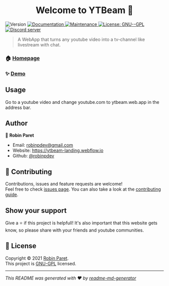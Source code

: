 <h1 align="center">Welcome to YTBeam 👋</h1>
<p>
  <img alt="Version" src="https://img.shields.io/badge/version-1.0.0-blue.svg?cacheSeconds=2592000" />
  <a href="https://github.com/robinpdev/YTBeam#readme" target="_blank">
    <img alt="Documentation" src="https://img.shields.io/badge/documentation-yes-brightgreen.svg" />
  </a>
  <a href="https://github.com/robinpdev/YTBeam/graphs/commit-activity" target="_blank">
    <img alt="Maintenance" src="https://img.shields.io/badge/Maintained%3F-yes-green.svg" />
  </a>
  <a href="https://www.gnu.org/licenses/gpl-3.0.html" target="_blank">
    <img alt="License: GNU--GPL" src="https://img.shields.io/badge/license-GPL-blue" />
  </a>

  <a href="https://www.gnu.org/licenses/gpl-3.0.html" target="_blank">
    <img alt="Discord server" src="https://img.shields.io/discord/828348652736479292?label=Discord%20server" />
  </a>
</p>

> A WebApp that turns any youtube video into a tv-channel like livestream with chat.

### 🏠 [Homepage](https://ytbeam-landing.webflow.io)

### ✨ [Demo](https://ytbeam.web.app/room.html?v=aqz-KE-bpKQ)

## Usage

Go to a youtube video and change youtube.com to ytbeam.web.app in the address bar.

## Author

👤 **Robin Paret**

* Email: [robinpdev@gmail.com](mailto:robinpdevgmail.com)
* Website: https://ytbeam-landing.webflow.io
* Github: [@robinpdev](https://github.com/robinpdev)

## 🤝 Contributing

Contributions, issues and feature requests are welcome!<br />Feel free to check [issues page](https://github.com/robinpdev/YTBeam/issues). You can also take a look at the [contributing guide](https://github.com/robinpdev/YTBeam/blob/master/CONTRIBUTING.md).

## Show your support

Give a ⭐️ if this project is helpfull! It's also important that this website gets know, so please share with your friends and youtube communities.

## 📝 License

Copyright © 2021 [Robin Paret](https://github.com/robinpdev).<br />
This project is [GNU-GPL](https://www.gnu.org/licenses/gpl-3.0.html) licensed.

***
_This README was generated with ❤️ by [readme-md-generator](https://github.com/kefranabg/readme-md-generator)_